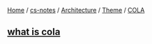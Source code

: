 [Home](https://mengxianbin.github.io) /
[cs-notes](https://mengxianbin.github.io/cs-notes/site) /
[Architecture](https://mengxianbin.github.io/cs-notes/site/Architecture) /
[Theme](https://mengxianbin.github.io/cs-notes/site/Architecture/Theme) /
[COLA](https://mengxianbin.github.io/cs-notes/site/Architecture/Theme/COLA)

## [what is cola](https://mengxianbin.github.io/cs-notes/site/Architecture/Theme/COLA/what%20is%20cola)
